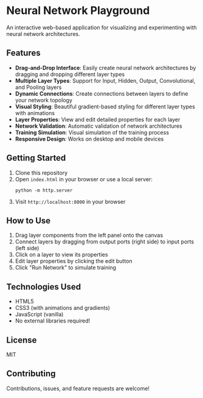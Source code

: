 # Neural Network Playground

An interactive web-based application for visualizing and experimenting with neural network architectures.

## Features

- **Drag-and-Drop Interface**: Easily create neural network architectures by dragging and dropping different layer types
- **Multiple Layer Types**: Support for Input, Hidden, Output, Convolutional, and Pooling layers
- **Dynamic Connections**: Create connections between layers to define your network topology
- **Visual Styling**: Beautiful gradient-based styling for different layer types with animations
- **Layer Properties**: View and edit detailed properties for each layer
- **Network Validation**: Automatic validation of network architectures
- **Training Simulation**: Visual simulation of the training process
- **Responsive Design**: Works on desktop and mobile devices

## Getting Started

1. Clone this repository
2. Open `index.html` in your browser or use a local server:
   ```
   python -m http.server
   ```
3. Visit `http://localhost:8000` in your browser

## How to Use

1. Drag layer components from the left panel onto the canvas
2. Connect layers by dragging from output ports (right side) to input ports (left side)
3. Click on a layer to view its properties
4. Edit layer properties by clicking the edit button
5. Click "Run Network" to simulate training

## Technologies Used

- HTML5
- CSS3 (with animations and gradients)
- JavaScript (vanilla)
- No external libraries required!

## License

MIT

## Contributing

Contributions, issues, and feature requests are welcome! 